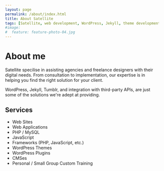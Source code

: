 ```yaml
---
layout: page
permalink: /about/index.html
title: About Satellite
tags: [Satellite, web development, WordPress, Jekyll, theme development, JavaScript, training]
#image:
#  feature: feature-photo-04.jpg
---
```


# About me

Satellite specilise in assisting agencies and freelance designers with their digital needs. From consultation to implementation, our expertise is in helping you find the right solution for your client.

WordPress, Jekyll, Tumblr, and integration with third-party APIs, are just some of the solutions we're adept at providing.

## Services

* Web Sites
* Web Applications
* PHP / MySQL
* JavaScript
* Frameworks (PHP, JavaScript, etc.)
* WordPress Themes
* WordPress Plugins
* CMSes
* Personal / Small Group Custom Training
